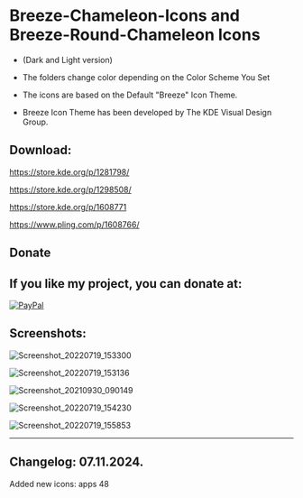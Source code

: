 # Breeze-Chameleon-Icons and Breeze-Round-Chameleon Icons
- (Dark and Light version)

- The folders change color depending on the Color Scheme You Set

- The icons are based on the Default "Breeze" Icon Theme.

- Breeze Icon Theme has been developed by The KDE Visual Design Group.

Download:
----------

https://store.kde.org/p/1281798/

https://store.kde.org/p/1298508/

https://store.kde.org/p/1608771

https://www.pling.com/p/1608766/


<html>
  <head>
    <meta charset="utf-8" />
  </head>
  <body>
    <h2>Donate</h2>
    <h2>If you like my project, you can donate at:</h2>
    <a href="https://www.paypal.com/paypalme/VesnaLazic">
    <img src="PayPal.png" alt="PayPal" />
    </a>
  </body>
</html>



Screenshots:
------------

![Screenshot_20220719_153300](https://user-images.githubusercontent.com/45247573/210135674-994ef61a-0151-4d1b-a52b-ce044f909dba.png)

![Screenshot_20220719_153136](https://user-images.githubusercontent.com/45247573/210135688-216c7e57-20d3-44d1-a8c0-a60dbd280d0b.png)

![Screenshot_20210930_090149](https://user-images.githubusercontent.com/45247573/210135698-fa5557f9-a4b0-41c2-8025-054e20af1d1b.jpg)

![Screenshot_20220719_154230](https://user-images.githubusercontent.com/45247573/210135736-01fa6d52-9b8f-4d49-961b-7b2467bb2a4d.png)

![Screenshot_20220719_155853](https://user-images.githubusercontent.com/45247573/210135759-fed2d1d5-23b1-402a-961e-8f99bec44839.png)

______________________________________________________________________________________________________________________________________


Changelog: 07.11.2024.
----------------------

Added new icons: apps 48

